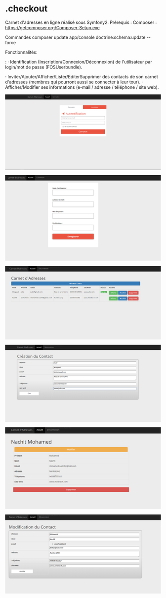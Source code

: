 .checkout
=========


Carnet d'adresses en ligne réalisé sous Symfony2.
Prérequis  :
Composer : https://getcomposer.org/Composer-Setup.exe

Commandes
composer update
app/console doctrine:schema:update --force


Fonctionnalités:

:
· Identification (Inscription/Connexion/Déconnexion) de l'utilisateur par login/mot de passe (FOSUserbundle).

· Inviter/Ajouter/Afficher/Lister/EditerSupprimer des contacts de son carnet d'adresses (membres qui pourront aussi se connecter à leur tour). 
· Afficher/Modifier ses informations (e-mail / adresse / téléphone / site web).

![Alt text](/readmeimages/Authentification.PNG?raw=true "Optional Title")

![Alt text](/readmeimages/Inscription.PNG?raw=true "Optional Title")

![Alt text](/readmeimages/liste.PNG?raw=true "Optional Title")

![Alt text](/readmeimages/creation.PNG?raw=true "Optional Title")

![Alt text](/readmeimages/affichage.PNG?raw=true "Optional Title")

![Alt text](/readmeimages/Modification.PNG?raw=true "Optional Title")

